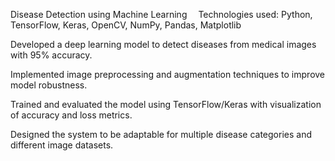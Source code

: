 Disease Detection using Machine Learning 
Technologies used: Python, TensorFlow, Keras, OpenCV, NumPy, Pandas, Matplotlib

Developed a deep learning model to detect diseases from medical images with 95% accuracy.

Implemented image preprocessing and augmentation techniques to improve model robustness.

Trained and evaluated the model using TensorFlow/Keras with visualization of accuracy and loss metrics.

Designed the system to be adaptable for multiple disease categories and different image datasets.

